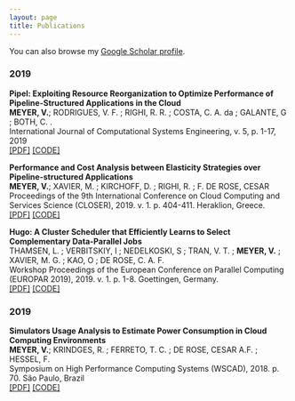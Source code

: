 ```yaml
---
layout: page
title: Publications
---
```


You can also browse my <a href="https://scholar.google.com.br/citations?user=t9wEQ7wAAAAJ&hl=en&oi=sra" target="_blank">Google Scholar profile</a>.
<br />



<h3>
    <a name='2019'></a> 2019
</h3>
<div class="media">
    <div class="media-body">
       <p class="media-heading">
          <strong>Pipel: Exploiting Resource Reorganization to Optimize Performance of Pipeline-Structured Applications in the Cloud
</strong><br />
          <b>MEYER, V.</b>; RODRIGUES, V. F. ; RIGHI, R. R. ; COSTA, C. A. da ; GALANTE, G ; BOTH, C. .<br />
		International Journal of Computational Systems Engineering, v. 5, p. 1-17, 2019<br />          
	<a href="aaa">[PDF]</a> <a href="aaaa">[CODE]</a><br />
       </p>
    </div>
</div>


<div class="media">
    <div class="media-body">
       <p class="media-heading">
          <strong>Performance and Cost Analysis between Elasticity Strategies over Pipeline-structured Applications
</strong><br />
          <b>MEYER, V.</b>; XAVIER, M. ; KIRCHOFF, D. ; RIGHI, R. ; F. DE ROSE, CESAR<br />
		Proceedings of the 9th International Conference on Cloud Computing and Services Science (CLOSER), 2019. v. 1. p. 404-411. Heraklion, Greece.<br />          
          <a href="aaa">[PDF]</a> <a href="aaaa">[CODE]</a><br />
       </p>
    </div>
</div>

<div class="media">
    <div class="media-body">
       <p class="media-heading">
          <strong>Hugo: A Cluster Scheduler that Efficiently Learns to Select Complementary Data-Parallel Jobs
</strong><br />
          THAMSEN, L. ; VERBITSKIY, I ; NEDELKOSKI, S ; TRAN, V. T. ; <b>MEYER, V.</b> ; XAVIER, M. G. ; KAO, O ; DE ROSE, C. A. F. <br />
		Workshop Proceedings of the European Conference on Parallel Computing (EUROPAR 2019), 2019. v. 1. p. 1-8. Goettingen, Germany. <br />          
          <a href="aaa">[PDF]</a> <a href="aaaa">[CODE]</a><br />
       </p>
    </div>
</div>

<h3>
    <a name='2019'></a> 2019
</h3>

<div class="media">
    <div class="media-body">
       <p class="media-heading">
          <strong>Simulators Usage Analysis to Estimate Power Consumption in Cloud Computing Environments
</strong><br />
          <b>MEYER, V.</b>; KRINDGES, R. ; FERRETO, T. C. ; DE ROSE, CESAR A.F. ; HESSEL, F.<br />
		Symposium on High Performance Computing Systems (WSCAD), 2018. p. 70. São Paulo, Brazil <br />          
          <a href="aaa">[PDF]</a> <a href="aaaa">[CODE]</a><br />
       </p>
    </div>
</div>
